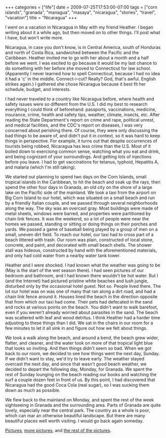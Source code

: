 +++
categories = ["life"]
date = 2009-07-25T17:53:00-07:00
tags = ["corn islands", "granada", "managua", "masaya", "nicaragua", "stories", "travel", "vacation"]
title = "Nicaragua"
+++

I went on a vacation in Nicaragua in May with my friend Heather. I began writing about it a while ago, but then moved on to other things. I'll post what I have, but won't write more.

Nicaragua, in case you don't know, is in Central America, south of Honduras and north of Costa Rica, sandwiched between the Pacific and the Caribbean. Heather invited me to go with her about a month and a half before we went. I was excited to go because it would be my last chance to do something with her before she moved to Connecticut for law school. (Apparently I never learned how to spell Connecticut, because I had no idea it had a 'c' in the middle. Connect-i-cut? Really? God, that's awful. English strikes again.) I gathered she chose Nicaragua because it best fit her schedule, budget, and interests.

I had never traveled to a country like Nicaragua before, where health and safety issues were so different from the U.S. I did my best to research everything I could think of beforehand: passports, vaccinations, medicine, insurance, crime, health and safety tips, weather, climate, insects, etc. After reading the State Department's report on crime and rape, political unrest, and medical facilities, and the CDC's report on diseases, I was very concerned about perishing there. Of course, they were only discussing the bad things to be aware of, and didn't put it in context, so it was hard to keep things in perspective. For example, it turns out that despite occurrences of tourists being robbed, Nicaragua has less crime than the U.S. Most of it boiled down to exercising common sense, watching what you eat and drink, and being cognizant of your surroundings. And getting lots of injections before you leave. I had to get vaccinations for tetanus, typhoid, Hepatitis A, and malaria (which I'm still taking).

We started out planning to spend two days on the Corn Islands, small tropical islands in the Caribbean, to hit the beach and soak up the rays, then spend the other four days in Granada, an old city on the shore of a large lake on the Pacific side of the mainland. We took a taxi from the airport on Big Corn Island to our hotel, which was situated on a small beach and run by a friendly Italian couple, and we passed through several neighborhoods along the way. The sky was an overcast gray. Most buildings were made of metal sheets, windows were barred, and properties were partitioned by chain link fences. It was the weekend, so a lot of people were near the homes we passed, standing or sitting or doing things on their porches and yards. We passed a game of baseball being played by a group of men on a small, uneven dirt field. To reach our hotel, our taxi had to cross part of a beach littered with trash. Our room was plain, constructed of local stone, concrete, and paint, and decorated with small beach shells. The shower stall was hideous, constructed by hand with the aforementioned materials, and only had cold water from a nearby water tank tower.

Heather and I were shocked. I had known what the weather was going to be (May is the start of the wet season there). I had seen pictures of our bedroom and bathroom, and I had known there wouldn't be hot water. But I (and the Internet) had pictured pristine white beaches and lush jungle, disturbed only by the occasional hotel guest. Not so. People lived there. The lot our hotel was on was one of many that ran along a dirt road, and had a chain link fence around it. Houses lined the beach in the direction opposite that from which our taxi had come. Their pets had defecated in the sand and rocks at various points on the beach. You didn't want to walk barefoot, even if you weren't already worried about parasites in the sand. The beach was scattered with leaf and wood detritus. I think Heather had a harder time adjusting to these things than I did. We sat in the chairs in our room for a few minutes to let it all sink in and figure out how we felt about things.

We took a walk along the beach, and around a bend, the beach grew wider, flatter, and cleaner, and the water took on more of that tropical light blue that looks so inviting. And then things didn't seem so bad. When we got back to our room, we decided to see how things went the next day, Sunday. If we didn't want to stay, we'd try to leave early. The weather stayed overcast the next day, and since that wasn't good beach weather, we decided to depart the following day, Monday, for Granada. We spent the rest of Sunday lounging on the beach reading our books and watching the surf a couple dozen feet in front of us. By this point, I had discovered that Nicaragua had the good Coca Cola (real sugar), so I was sucking them down as much as possible.

We flew back to the mainland on Monday, and spent the rest of the week sightseeing in Granada and the surrounding area. Parts of Granada are quite lovely, especially near the central park. The country as a whole is poor, which can mar an otherwise beautiful landscape. But there are many beautiful places well worth visiting. I would go back again someday.

[Pictures](https://faught.shutterfly.com/383), [more pictures](https://faught.shutterfly.com/592), and [the rest of the pictures](https://faught.shutterfly.com/600).
